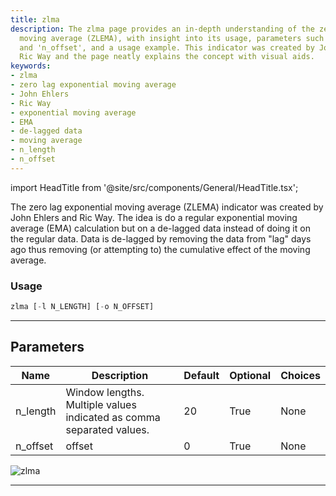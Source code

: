```yaml
---
title: zlma
description: The zlma page provides an in-depth understanding of the zero lag exponential
  moving average (ZLEMA), with insight into its usage, parameters such as 'n_length'
  and 'n_offset', and a usage example. This indicator was created by John Ehlers and
  Ric Way and the page neatly explains the concept with visual aids.
keywords:
- zlma
- zero lag exponential moving average
- John Ehlers
- Ric Way
- exponential moving average
- EMA
- de-lagged data
- moving average
- n_length
- n_offset
---
```


import HeadTitle from '@site/src/components/General/HeadTitle.tsx';

<HeadTitle title="stocks/ta/zlma - Reference | OpenBB Terminal Docs" />

The zero lag exponential moving average (ZLEMA) indicator was created by John Ehlers and Ric Way. The idea is do a regular exponential moving average (EMA) calculation but on a de-lagged data instead of doing it on the regular data. Data is de-lagged by removing the data from "lag" days ago thus removing (or attempting to) the cumulative effect of the moving average.

### Usage

```python
zlma [-l N_LENGTH] [-o N_OFFSET]
```

---

## Parameters

| Name | Description | Default | Optional | Choices |
| ---- | ----------- | ------- | -------- | ------- |
| n_length | Window lengths. Multiple values indicated as comma separated values. | 20 | True | None |
| n_offset | offset | 0 | True | None |

![zlma](https://user-images.githubusercontent.com/46355364/154312786-bc60268b-9da9-4fd9-bed6-fc95f5560075.png)

---

